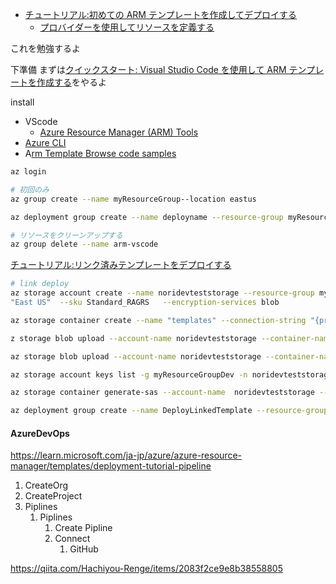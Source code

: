 - [チュートリアル:初めての ARM テンプレートを作成してデプロイする](https://learn.microsoft.com/ja-jp/azure/azure-resource-manager/templates/template-tutorial-create-first-template?tabs=azure-powershell)
  - [プロバイダーを使用してリソースを定義する](https://learn.microsoft.com/ja-jp/azure/templates/)

これを勉強するよ

下準備
まずは[クイックスタート: Visual Studio Code を使用して ARM テンプレートを作成する](https://learn.microsoft.com/ja-jp/azure/azure-resource-manager/templates/quickstart-create-templates-use-visual-studio-code?tabs=CLI)をやるよ

install

- VScode
  - [Azure Resource Manager (ARM) Tools](https://marketplace.visualstudio.com/items?itemName=msazurermtools.azurerm-vscode-tools)
- [Azure CLI ](https://learn.microsoft.com/ja-jp/cli/azure/)
- A[rm Template Browse code samples](https://learn.microsoft.com/en-us/samples/browse/?expanded=azure&products=azure-resource-manager)




```bash
az login

# 初回のみ
az group create --name myResourceGroup--location eastus

az deployment group create --name deployname --resource-group myResourceGroup --template-file azuredeploy.json --parameters azuredeploy.parameters.json

# リソースをクリーンアップする
az group delete --name arm-vscode
```


[チュートリアル:リンク済みテンプレートをデプロイする](https://learn.microsoft.com/ja-jp/azure/azure-resource-manager/templates/deployment-tutorial-linked-template?tabs=azure-powershell)
```bash
# link deploy
az storage account create --name noridevteststorage --resource-group myResourceGroupDev --location 
"East US"  --sku Standard_RAGRS   --encryption-services blob

az storage container create --name "templates" --connection-string "{primarykey string}"

z storage blob upload --account-name noridevteststorage --container-name templates --file azuredeploy.json --name azuredeploy.json

az storage blob upload --account-name noridevteststorage --container-name templates --file linkedStorageAccount.json  --name linkedStorageAccount.json

az storage account keys list -g myResourceGroupDev -n noridevteststorage --query [0].value -o tsv

az storage container generate-sas --account-name  noridevteststorage --account-key {accountkey} --name "templates" --permissions r --expiry 2023-1-30

az deployment group create --name DeployLinkedTemplate --resource-group myResourceGroupDev --template-uri https://noridevteststorage.blob.core.windows.net/templates/azuredeploy.json  --parameters azuredeploy.parameters.json --query-string "{上記のコマンド結果}"

```



#### AzureDevOps
https://learn.microsoft.com/ja-jp/azure/azure-resource-manager/templates/deployment-tutorial-pipeline
1. CreateOrg
2. CreateProject
3. Piplines
   1. Piplines
      1. Create Pipline
      2. Connect
         1. GitHub





https://qiita.com/Hachiyou-Renge/items/2083f2ce9e8b38558805